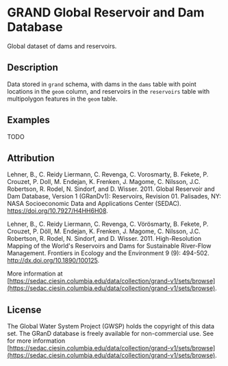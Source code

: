 # GRAND Global Reservoir and Dam Database

Global dataset of dams and reservoirs.

## Description

Data stored in `grand` schema, with dams in the `dams` table with point locations in the `geom` column, and reservoirs in the `reservoirs` table with multipolygon features in the `geom` table.

## Examples

TODO

## Attribution

Lehner, B., C. Reidy Liermann, C. Revenga, C. Vorosmarty, B. Fekete, P. Crouzet, P. Doll, M. Endejan, K. Frenken, J. Magome, C. Nilsson, J.C. Robertson, R. Rodel, N. Sindorf, and D. Wisser. 2011. Global Reservoir and Dam Database, Version 1 (GRanDv1): Reservoirs, Revision 01. Palisades, NY: NASA Socioeconomic Data and Applications Center (SEDAC). https://doi.org/10.7927/H4HH6H08.

Lehner, B., C. Reidy Liermann, C. Revenga, C. Vörösmarty, B. Fekete, P. Crouzet, P. Döll, M. Endejan, K. Frenken, J. Magome, C. Nilsson, J.C. Robertson, R. Rodel, N. Sindorf, and D. Wisser. 2011. High-Resolution Mapping of the World's Reservoirs and Dams for Sustainable River-Flow Management. Frontiers in Ecology and the Environment 9 (9): 494-502. http://dx.doi.org/10.1890/100125. 

More information at [https://sedac.ciesin.columbia.edu/data/collection/grand-v1/sets/browse](https://sedac.ciesin.columbia.edu/data/collection/grand-v1/sets/browse).

## License

The Global Water System Project (GWSP) holds the copyright of this data set. The GRanD database is freely available for non-commercial use. See for more information [https://sedac.ciesin.columbia.edu/data/collection/grand-v1/sets/browse](https://sedac.ciesin.columbia.edu/data/collection/grand-v1/sets/browse).